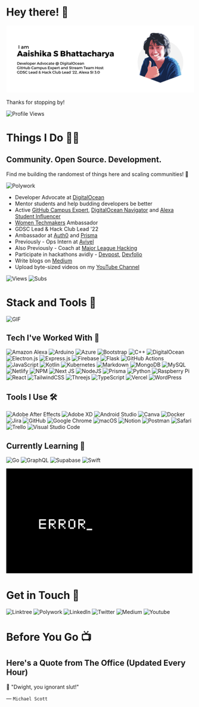 # Hey there! 👋

![Header](assets/Banner.png "Header Image")

Thanks for stopping by!

![Profile Views](https://komarev.com/ghpvc/?username=aaishikasb&label=VIEWS)

# Things I Do 🧑‍💻

## Community. Open Source. Development.

Find me building the randomest of things here and scaling communities! 💪

<img alt="Polywork" src="https://img.shields.io/badge/Polywork-aaishika-%23543DE0.svg?&style=for-the-badge&logo=polywork&logoColor=white"/><br>

- Developer Advocate at [DigitalOcean](https://www.digitalocean.com)
- Mentor students and help budding developers be better
- Active [GitHub Campus Expert](https://education.github.com/experts), [DigitalOcean Navigator](https://www.digitalocean.com/community/pages/digitalocean-navigators) and [Alexa Student Influencer](https://developer.amazon.com/en-IN/alexa/alexa-student-influencer)
- [Women Techmakers](https://developers.google.com/womentechmakers) Ambassador
- GDSC Lead & Hack Club Lead '22
- Ambassador at [Auth0](https://auth0.com/) and [Prisma](https://www.prisma.io/)
- Previously - Ops Intern at [Aviyel](https://www.aviyel.com)
- Also Previously - Coach at [Major League Hacking](https://www.mlh.io)
- Participate in hackathons avidly - [Devpost](https://devpost.com/aaishika), [Devfolio](https://www.devfolio.com/@aaishika)
- Write blogs on [Medium](https://www.medium.com/@Aaishika)
- Upload byte-sized videos on my [YouTube Channel](https://www.youtube.com/c/AaishikaSBhattacharya)

![Views](https://img.shields.io/youtube/channel/views/UCIWbBxuwFhKuiikJrrqRCUQ?style=social) ![Subs](https://img.shields.io/youtube/channel/subscribers/UCIWbBxuwFhKuiikJrrqRCUQ?style=social)

# Stack and Tools 🤯

![GIF](https://www.learnupon.com/wp-content/uploads/@2x-Blog-Technical-Skills-animation.gif)

## Tech I've Worked With 🥷

![Amazon Alexa](https://img.shields.io/badge/amazon%20alexa-52b5f7?style=for-the-badge&logo=amazon%20alexa&logoColor=white) ![Arduino](https://img.shields.io/badge/-Arduino-00979D?style=for-the-badge&logo=Arduino&logoColor=white) ![Azure](https://img.shields.io/badge/azure-%230072C6.svg?style=for-the-badge&logo=microsoftazure&logoColor=white) ![Bootstrap](https://img.shields.io/badge/bootstrap-%23563D7C.svg?style=for-the-badge&logo=bootstrap&logoColor=white) ![C++](https://img.shields.io/badge/c++-%2300599C.svg?style=for-the-badge&logo=c%2B%2B&logoColor=white) ![DigitalOcean](https://img.shields.io/badge/DigitalOcean-%230167ff.svg?style=for-the-badge&logo=digitalOcean&logoColor=white) ![Electron.js](https://img.shields.io/badge/Electron-191970?style=for-the-badge&logo=Electron&logoColor=white) ![Express.js](https://img.shields.io/badge/express.js-%23404d59.svg?style=for-the-badge&logo=express&logoColor=%2361DAFB) ![Firebase](https://img.shields.io/badge/firebase-%23039BE5.svg?style=for-the-badge&logo=firebase) ![Flask](https://img.shields.io/badge/flask-%23000.svg?style=for-the-badge&logo=flask&logoColor=white) ![GitHub Actions](https://img.shields.io/badge/github%20actions-%232671E5.svg?style=for-the-badge&logo=githubactions&logoColor=white) ![JavaScript](https://img.shields.io/badge/javascript-%23323330.svg?style=for-the-badge&logo=javascript&logoColor=%23F7DF1E) ![Kotlin](https://img.shields.io/badge/kotlin-%237F52FF.svg?style=for-the-badge&logo=kotlin&logoColor=white) ![Kubernetes](https://img.shields.io/badge/kubernetes-%23326ce5.svg?style=for-the-badge&logo=kubernetes&logoColor=white) ![Markdown](https://img.shields.io/badge/markdown-%23000000.svg?style=for-the-badge&logo=markdown&logoColor=white) ![MongoDB](https://img.shields.io/badge/MongoDB-%234ea94b.svg?style=for-the-badge&logo=mongodb&logoColor=white) ![MySQL](https://img.shields.io/badge/mysql-%2300f.svg?style=for-the-badge&logo=mysql&logoColor=white) ![Netlify](https://img.shields.io/badge/netlify-%23000000.svg?style=for-the-badge&logo=netlify&logoColor=#00C7B7) ![NPM](https://img.shields.io/badge/NPM-%23000000.svg?style=for-the-badge&logo=npm&logoColor=white) ![Next JS](https://img.shields.io/badge/Next-black?style=for-the-badge&logo=next.js&logoColor=white) ![NodeJS](https://img.shields.io/badge/node.js-6DA55F?style=for-the-badge&logo=node.js&logoColor=white) ![Prisma](https://img.shields.io/badge/Prisma-3982CE?style=for-the-badge&logo=Prisma&logoColor=white) ![Python](https://img.shields.io/badge/python-3670A0?style=for-the-badge&logo=python&logoColor=ffdd54) ![Raspberry Pi](https://img.shields.io/badge/-RaspberryPi-C51A4A?style=for-the-badge&logo=Raspberry-Pi) ![React](https://img.shields.io/badge/react-%2320232a.svg?style=for-the-badge&logo=react&logoColor=%2361DAFB) ![TailwindCSS](https://img.shields.io/badge/tailwindcss-%2338B2AC.svg?style=for-the-badge&logo=tailwind-css&logoColor=white) ![Threejs](https://img.shields.io/badge/threejs-black?style=for-the-badge&logo=three.js&logoColor=white) ![TypeScript](https://img.shields.io/badge/typescript-%23007ACC.svg?style=for-the-badge&logo=typescript&logoColor=white) ![Vercel](https://img.shields.io/badge/vercel-%23000000.svg?style=for-the-badge&logo=vercel&logoColor=white) ![WordPress](https://img.shields.io/badge/WordPress-%23117AC9.svg?style=for-the-badge&logo=WordPress&logoColor=white) 

## Tools I Use 🛠️

![Adobe After Effects](https://img.shields.io/badge/Adobe%20After%20Effects-9999FF.svg?style=for-the-badge&logo=Adobe%20After%20Effects&logoColor=white) ![Adobe XD](https://img.shields.io/badge/Adobe%20XD-470137?style=for-the-badge&logo=Adobe%20XD&logoColor=#FF61F6) ![Android Studio](https://img.shields.io/badge/Android%20Studio-3DDC84.svg?style=for-the-badge&logo=android-studio&logoColor=white) ![Canva](https://img.shields.io/badge/Canva-%2300C4CC.svg?style=for-the-badge&logo=Canva&logoColor=white) ![Docker](https://img.shields.io/badge/docker-%230db7ed.svg?style=for-the-badge&logo=docker&logoColor=white) ![Jira](https://img.shields.io/badge/jira-%230A0FFF.svg?style=for-the-badge&logo=jira&logoColor=white) ![GitHub](https://img.shields.io/badge/github-%23121011.svg?style=for-the-badge&logo=github&logoColor=white) ![Google Chrome](https://img.shields.io/badge/Google%20Chrome-4285F4?style=for-the-badge&logo=GoogleChrome&logoColor=white) ![macOS](https://img.shields.io/badge/mac%20os-000000?style=for-the-badge&logo=macos&logoColor=F0F0F0) ![Notion](https://img.shields.io/badge/Notion-%23000000.svg?style=for-the-badge&logo=notion&logoColor=white) ![Postman](https://img.shields.io/badge/Postman-FF6C37?style=for-the-badge&logo=postman&logoColor=white) ![Safari](https://img.shields.io/badge/Safari-000000?style=for-the-badge&logo=Safari&logoColor=white) ![Trello](https://img.shields.io/badge/Trello-%23026AA7.svg?style=for-the-badge&logo=Trello&logoColor=white) ![Visual Studio Code](https://img.shields.io/badge/Visual%20Studio%20Code-0078d7.svg?style=for-the-badge&logo=visual-studio-code&logoColor=white)

## Currently Learning 👀

![Go](https://img.shields.io/badge/go-%2300ADD8.svg?style=for-the-badge&logo=go&logoColor=white) ![GraphQL](https://img.shields.io/badge/-GraphQL-E10098?style=for-the-badge&logo=graphql&logoColor=white) ![Supabase](https://img.shields.io/badge/Supabase-3ECF8E?style=for-the-badge&logo=supabase&logoColor=white) ![Swift](https://img.shields.io/badge/swift-F54A2A?style=for-the-badge&logo=swift&logoColor=white)

![GIF](assets/Error.gif)

# Get in Touch 📱

<img alt="Linktree" src="https://img.shields.io/badge/Linktree-aaishika-%231de9b6.svg?&style=for-the-badge&logo=linktree&logoColor=white"/> <img alt="Polywork" src="https://img.shields.io/badge/Polywork-aaishika-%23543DE0.svg?&style=for-the-badge&logo=polywork&logoColor=white"/> <img alt="LinkedIn" src="https://img.shields.io/badge/linkedin-in/aaishika-%230077B5.svg?&style=for-the-badge&logo=linkedin&logoColor=white"/> <img alt="Twitter" src="https://img.shields.io/badge/TWITTER - aaishika-%231DA1F2.svg?&style=for-the-badge&logo=Twitter&logoColor=white"/> <img alt="Medium" src="https://img.shields.io/badge/Medium-@aaishika-%23000000.svg?&style=for-the-badge&logo=Medium&logoColor=white"/> <img alt="Youtube" src="https://img.shields.io/badge/YouTube-@aaishikasb-%23FF0000.svg?&style=for-the-badge&logo=YouTube&logoColor=white"/>

# Before You Go 📺
## Here's a Quote from The Office (Updated Every Hour)
💬 "Dwight, you ignorant slut!"

&mdash; `Michael Scott`